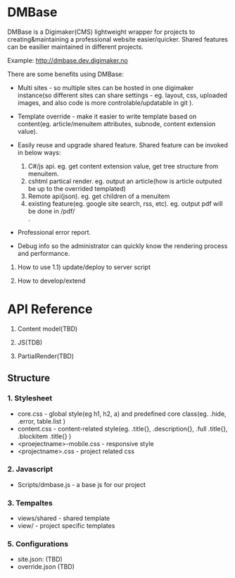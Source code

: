 DMBase
=============

DMBase is a Digimaker(CMS) lightweight wrapper for projects to creating&maintaining a professional website easier/quicker. Shared features can be easilier maintained in different projects.

Example: http://dmbase.dev.digimaker.no

There are some benefits using DMBase:
- Multi sites - so multiple sites can be hosted in one digimaker instance(so different sites can share settings - eg. layout, css, uploaded images, and also code is more controlable/updatable in git ).

- Template override - make it easier to write template based on content(eg. article/menuitem attributes, subnode, content extension value).

- Easily reuse and upgrade shared feature. Shared feature can be invoked in below ways:
  1) C#/js api. eg. get content extension value, get tree structure from menuitem.
  2) cshtml partical render. eg. output an article(how is article outputed be up to the overrided templated)
  3) Remote api(json). eg. get children of a menuitem
  4) existing feature(eg. google site search, rss, etc). eg. output pdf will be done in /pdf/<article id>.

- Professional error report. 

- Debug info so the administrator can quickly know the rendering process and performance.


1) How to use
1.1) update/deploy to server
script


2) How to develop/extend





API Reference 
===========================
1) Content model(TBD)

2) JS(TDB)

3) PartialRender(TBD)



Structure
-----

 ### 1. Stylesheet
- core.css - global style(eg h1, h2, a) and predefined core class(eg. .hide, .error, table.list )
- content.css - content-related style(eg. .title{}, .description{}, .full .title{}, .blockitem .title{} )
- \<proejectname\>-mobile.css - responsive style
- \<projectname\>.css - project related css


### 2. Javascript
- Scripts/dmbase.js - a base js for our project

### 3. Tempaltes
- views/shared - shared template
- view/<projectname> - project specific templates


### 5. Configurations
 - site.json: (TBD)
 - override.json (TBD)














